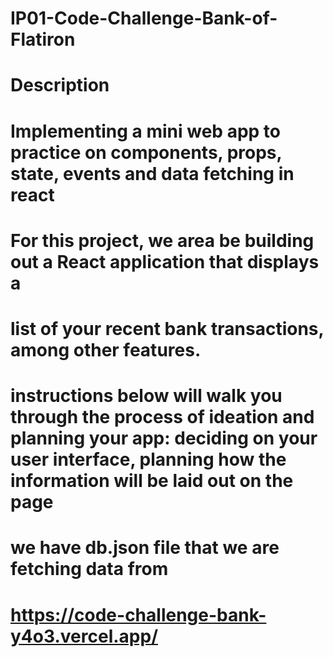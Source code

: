 # IP01-Code-Challenge-Bank-of-Flatiron

# Description
# Implementing a mini web app to practice on components, props, state, events and data fetching in react
# For this project, we area be building out a React application that displays a
# list of your recent bank transactions, among other features.
# instructions below will walk you through the process of ideation and planning your app: deciding on your user interface, planning how the information will be laid out on the page
# we have  db.json file that we are fetching data from
# https://code-challenge-bank-y4o3.vercel.app/
 
